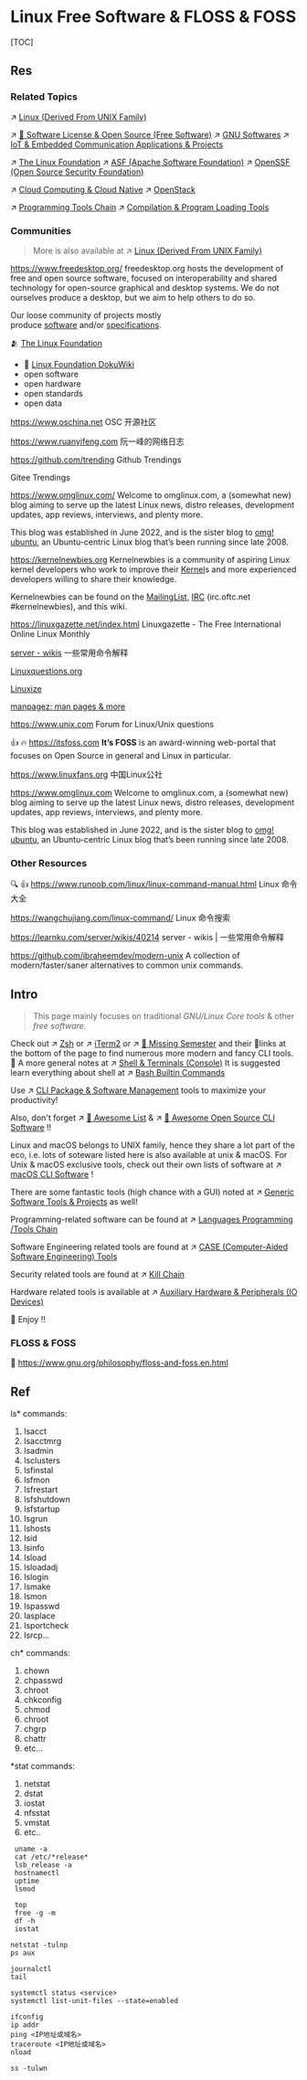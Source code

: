 # Linux Free Software & FLOSS & FOSS

[TOC]



## Res
### Related Topics
↗ [Linux (Derived From UNIX Family)](../Linux%20(Derived%20From%20UNIX%20Family).md)

↗ [🪪 Software License & Open Source (Free Software)](../../../../Software%20Engineering/Open%20Source%20(Free%20Software)%20Spirits%20&%20Software%20License/Open%20Source%20(Free%20Software)%20Spirits%20&%20Software%20License.md)
↗ [GNU Softwares](../🐑%20GNU%20(GNU's%20Not%20Unix)/GNU%20Softwares.md)
↗ [IoT & Embedded Communication Applications & Projects](../../../../../../Embedded%20&%20Internet%20of%20Things/IoT%20Networkings%20&%20Communications/IoT%20&%20Embedded%20Communication%20Applications%20&%20Projects/IoT%20&%20Embedded%20Communication%20Applications%20&%20Projects.md)

↗ [The Linux Foundation](../The%20Linux%20Foundation.md)
↗ [ASF (Apache Software Foundation)](../../../../Software%20Engineering/Open%20Source%20(Free%20Software)%20Spirits%20&%20Software%20License/Free%20Software%20Organizations/ASF%20(Apache%20Software%20Foundation).md)
↗ [OpenSSF (Open Source Security Foundation)](../../../../CyberSecurity/🏰%20Cybersecurity%20Basics%20&%20InfoSec/🍦%20Software%20Security/OpenSSF%20(Open%20Source%20Security%20Foundation).md)

↗ [Cloud Computing & Cloud Native](../../../../../../Software%20Engineering/☁️%20Cloud%20Computing%20&%20Cloud%20Native/Cloud%20Computing%20&%20Cloud%20Native.md)
↗ [OpenStack](../../../../../../Software%20Engineering/☁️%20Cloud%20Computing%20&%20Cloud%20Native/Cloud%20Operating%20System%20&%20Platform%20(System%20Level%20Engineering)/🔞%20OpenStack/OpenStack.md)

↗ [Programming Tools Chain](../../../👩‍💻%20Programming%20Methodology%20and%20Languages/🛠️%20Programming%20Tools%20Chain/Programming%20Tools%20Chain.md)
↗ [Compilation & Program Loading Tools](../../../👩‍💻%20Programming%20Methodology%20and%20Languages/🛠️%20Programming%20Tools%20Chain/Compilation%20&%20Program%20Loading%20Tools/Compilation%20&%20Program%20Loading%20Tools.md)


### Communities
> More is also available at ↗ [Linux (Derived From UNIX Family)](../Linux%20(Derived%20From%20UNIX%20Family).md)

https://www.freedesktop.org/
freedesktop.org hosts the development of free and open source software, focused on interoperability and shared technology for open-source graphical and desktop systems. We do not ourselves produce a desktop, but we aim to help others to do so.

Our loose community of projects mostly produce [software](https://www.freedesktop.org/wiki/Software/) and/or [specifications](https://www.freedesktop.org/wiki/Specifications/).

🫂 [The Linux Foundation](https://www.linuxfoundation.org)
- 📂 [Linux Foundation DokuWiki](https://wiki.linuxfoundation.org/start)
- open software
- open hardware
- open standards
- open data

https://www.oschina.net
OSC 开源社区

https://www.ruanyifeng.com
阮一峰的网络日志

https://github.com/trending
Github Trendings

Gitee Trendings

https://www.omglinux.com/
Welcome to omglinux.com, a (somewhat new) blog aiming to serve up the latest Linux news, distro releases, development updates, app reviews, interviews, and plenty more.

This blog was established in June 2022, and is the sister blog to [omg! ubuntu](https://www.omgubuntu.co.uk/), an Ubuntu-centric Linux blog that’s been running since late 2008.

https://kernelnewbies.org
Kernelnewbies is a community of aspiring Linux kernel developers who work to improve their [Kernel](https://kernelnewbies.org/Kernel)s and more experienced developers willing to share their knowledge. 

Kernelnewbies can be found on the [MailingList](https://kernelnewbies.org/MailingList), [IRC](https://kernelnewbies.org/IRC) (irc.oftc.net #kernelnewbies), and this wiki.

https://linuxgazette.net/index.html
Linuxgazette - The Free International Online Linux Monthly

[server - wikis](https://learnku.com/server/wikis/40214) 一些常用命令解释

[Linuxquestions.org](https://www.linuxquestions.org)

[Linuxize](https://linuxize.com)

[manpagez: man pages & more](http://manpagez.com)

https://www.unix.com
Forum for Linux/Unix questions

👍 🔥 https://itsfoss.com
**It’s FOSS** is an award-winning web-portal that focuses on Open Source in general and Linux in particular.

https://www.linuxfans.org
中国Linux公社

https://www.omglinux.com
Welcome to omglinux.com, a (somewhat new) blog aiming to serve up the latest Linux news, distro releases, development updates, app reviews, interviews, and plenty more.

This blog was established in June 2022, and is the sister blog to [omg! ubuntu](https://www.omgubuntu.co.uk/), an Ubuntu-centric Linux blog that’s been running since late 2008.


### Other Resources
🔍 👍 https://www.runoob.com/linux/linux-command-manual.html
Linux 命令大全

https://wangchujiang.com/linux-command/
Linux 命令搜索

https://learnku.com/server/wikis/40214
server - wikis | 一些常用命令解释

https://github.com/ibraheemdev/modern-unix
A collection of modern/faster/saner alternatives to common unix commands.



## Intro
> This page mainly focuses on traditional *GNU/Linux Core tools* & other *free software*.

Check out ↗ [Zsh](../../🐚%20Shell%20&%20Terminals%20(Console)/🦞%20Shell%20&%20Script%20Programming/zsh%20(Z%20SHell)/Zsh.md) or ↗ [iTerm2](../../🐚%20Shell%20&%20Terminals%20(Console)/Terminal%20Emulators/📌%20Pseudo%20tty%20(pty)%20Based/iTerm2.md) or ↗ [🏫 Missing Semester](../../../../../../🗺%20CS%20Overview/💋%20Intro%20to%20Computer%20Science/🏫%20Missing%20Semester.md) and their 🔗links at the bottom of the page to find numerous more modern and fancy CLI tools. 🎉
A more general notes at ↗ [Shell & Terminals (Console)](../../🐚%20Shell%20&%20Terminals%20(Console)/Shell%20&%20Terminals%20(Console).md)
It is suggested learn everything about shell at ↗ [Bash Builtin Commands](../../🐚%20Shell%20&%20Terminals%20(Console)/🦞%20Shell%20&%20Script%20Programming/Bash%20(Bourne%20Again%20SHell)/⛹🏻‍♂️%20Bash%20Builtin%20Commands/Bash%20Builtin%20Commands.md)

Use ↗ [CLI Package & Software Management](../../🐚%20Shell%20&%20Terminals%20(Console)/📦%20CLI%20Package%20&%20Software%20Management/CLI%20Package%20&%20Software%20Management.md) tools to maximize your productivity! 

Also, don't forget ↗ [🤯 Awesome List](../../../../../../🗺%20CS%20Overview/🤯%20Awesome%20List.md) & ↗ [📌 Awesome Open Source CLI Software](📌%20Awesome%20Open%20Source%20CLI%20Software/📌%20Awesome%20Open%20Source%20CLI%20Software.md) !!

Linux and macOS belongs to UNIX family, hence they share a lot part of the eco, i.e. lots of soteware listed here is also available at unix & macOS. For Unix & macOS exclusive tools, check out their own lists of software at ↗ [macOS CLI Software](../../Apple%20Operating%20Systems/macOS%20(Derived%20From%20UNIX%20Family)/🪓%20macOS%20CLI%20Software/macOS%20CLI%20Software.md) !

There are some fantastic tools (high chance with a GUI) noted at ↗ [Generic Software Tools & Projects](../../../🧰%20Generic%20Software%20Tools%20&%20Projects/Generic%20Software%20Tools%20&%20Projects.md) as well!

Programming-related software can be found at ↗ [Languages Programming /Tools Chain](../../../👩‍💻%20Programming%20Methodology%20and%20Languages/🛠️%20Programming%20Tools%20Chain/Programming%20Tools%20Chain.md)

Software Engineering related tools are found at ↗ [CASE (Computer-Aided Software Engineering) Tools](../../../../../../Software%20Engineering/CASE%20(Computer-Aided%20Software%20Engineering)%20Tools/CASE%20(Computer-Aided%20Software%20Engineering)%20Tools.md)

Security related tools are found at ↗ [Kill Chain](../../../../../../CyberSecurity/☠️%20Kill%20Chain/Kill%20Chain.md)

Hardware related tools is available at ↗ [Auxiliary Hardware & Peripherals (IO Devices)](../../../Hardware%20&%20EE%20Related%20Theories/Auxiliary%20Hardware%20&%20Peripherals%20(IO%20Devices)/Auxiliary%20Hardware%20&%20Peripherals%20(IO%20Devices).md)


🥳 Enjoy !!


### FLOSS & FOSS
🔗 https://www.gnu.org/philosophy/floss-and-foss.en.html



## Ref
[IBM Spectrum LSF | reference]: https://www.ibm.com/docs/en/spectrum-lsf/10.1.0?topic=reference-lsacct

ls* commands:
1. lsacct
2. lsacctmrg
3. lsadmin
4. lsclusters
5. lsfinstal
6. lsfmon
7. lsfrestart
8. lsfshutdown
9. lsfstartup
10. lsgrun
11. lshosts
12. lsid
13. lsinfo
14. lsload
15. lsloadadj
16. lslogin
17. lsmake
18. lsmon
19. lspasswd
20. lasplace
21. lsportcheck
22. lsrcp...

ch* commands:
1. chown
2. chpasswd
3. chroot
4. chkconfig
5. chmod
6. chroot
7. chgrp
8. chattr
9. etc...

\*stat commands:
1. netstat
2. dstat
3. iostat
4. nfsstat
5. vmstat
6. etc..


[👍 Linux服务器常用巡检命令 | 微信公众号]: https://mp.weixin.qq.com/s/IjHS2l9166mMTt-Vymo3Fg

```shell
 uname -a
 cat /etc/*release*
 lsb_release -a
 hostnamectl
 uptime
 lsmod
 
 top
 free -g -m
 df -h
 iostat

netstat -tulnp
ps aux

journalctl
tail

systemctl status <service>
systemctl list-unit-files --state=enabled

ifconfig
ip addr
ping <IP地址或域名>
traceroute <IP地址或域名>
nload

ss -tulwn

```